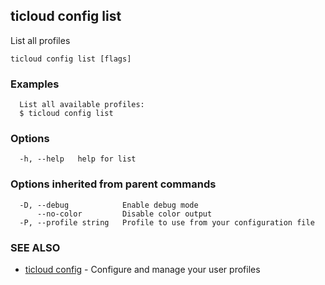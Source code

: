 ## ticloud config list

List all profiles

```
ticloud config list [flags]
```

### Examples

```
  List all available profiles:
  $ ticloud config list
```

### Options

```
  -h, --help   help for list
```

### Options inherited from parent commands

```
  -D, --debug            Enable debug mode
      --no-color         Disable color output
  -P, --profile string   Profile to use from your configuration file
```

### SEE ALSO

* [ticloud config](ticloud_config.md)	 - Configure and manage your user profiles

